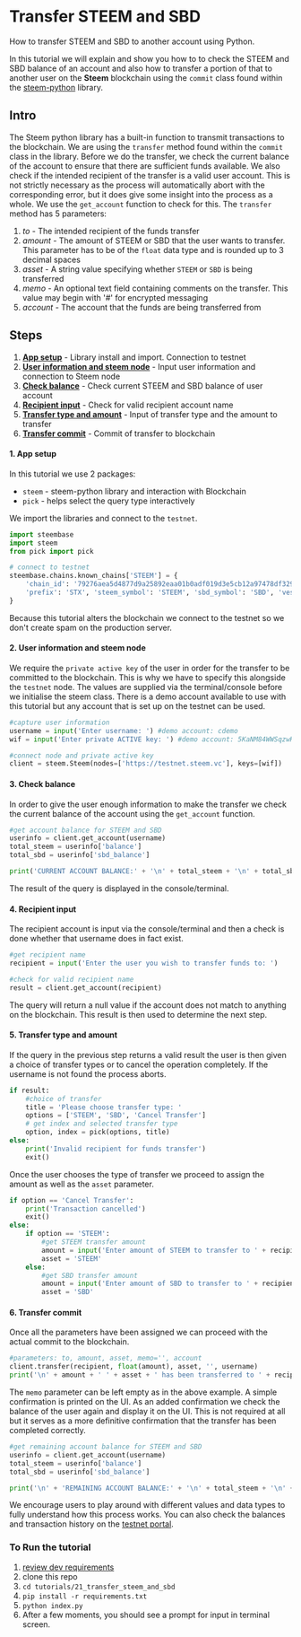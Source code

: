 # Transfer STEEM and SBD

How to transfer STEEM and SBD to another account using Python.

In this tutorial we will explain and show you how to to check the STEEM and SBD balance of an account and also how to transfer a portion of that to another user on the **Steem** blockchain using the `commit` class found within the [steem-python](https://github.com/steemit/steem-python) library.

## Intro

The Steem python library has a built-in function to transmit transactions to the blockchain. We are using the `transfer` method found within the `commit` class in the library. Before we do the transfer, we check the current balance of the account to ensure that there are sufficient funds available. We also check if the intended recipient of the transfer is a valid user account. This is not strictly necessary as the process will automatically abort with the corresponding error, but it does give some insight into the process as a whole. We use the `get_account` function to check for this. The `transfer` method has 5 parameters:

1.  _to_ - The intended recipient of the funds transfer
1.  _amount_ - The amount of STEEM or SBD that the user wants to transfer. This parameter has to be of the `float` data type and is rounded up to 3 decimal spaces
1.  _asset_ - A string value specifying whether `STEEM` or `SBD` is being transferred
1.  _memo_ - An optional text field containing comments on the transfer. This value may begin with '#' for encrypted messaging
1.  _account_ - The account that the funds are being transferred from

## Steps

1.  [**App setup**](#setup) - Library install and import. Connection to testnet
1.  [**User information and steem node**](#userinfo) - Input user information and connection to Steem node
1.  [**Check balance**](#balance) - Check current STEEM and SBD balance of user account
1.  [**Recipient input**](#recipient) - Check for valid recipient account name
1.  [**Transfer type and amount**](#amount) - Input of transfer type and the amount to transfer
1.  [**Transfer commit**](#commit) - Commit of transfer to blockchain

#### 1. App setup <a name="setup"></a>

In this tutorial we use 2 packages:

- `steem` - steem-python library and interaction with Blockchain
- `pick` - helps select the query type interactively

We import the libraries and connect to the `testnet`.

```python
import steembase
import steem
from pick import pick

# connect to testnet
steembase.chains.known_chains['STEEM'] = {
    'chain_id': '79276aea5d4877d9a25892eaa01b0adf019d3e5cb12a97478df3298ccdd01673',
    'prefix': 'STX', 'steem_symbol': 'STEEM', 'sbd_symbol': 'SBD', 'vests_symbol': 'VESTS'
}
```

Because this tutorial alters the blockchain we connect to the testnet so we don't create spam on the production server.

#### 2. User information and steem node <a name="userinfo"></a>

We require the `private active key` of the user in order for the transfer to be committed to the blockchain. This is why we have to specify this alongside the `testnet` node. The values are supplied via the terminal/console before we initialise the steem class. There is a demo account available to use with this tutorial but any account that is set up on the testnet can be used.

```python
#capture user information
username = input('Enter username: ') #demo account: cdemo
wif = input('Enter private ACTIVE key: ') #demo account: 5KaNM84WWSqzwKzY82fXPaUW43idbLnPqf5SfjGxLfw6eV2kAP3

#connect node and private active key
client = steem.Steem(nodes=['https://testnet.steem.vc'], keys=[wif])
```

#### 3. Check balance <a name="balance"></a>

In order to give the user enough information to make the transfer we check the current balance of the account using the `get_account` function.

```python
#get account balance for STEEM and SBD
userinfo = client.get_account(username)
total_steem = userinfo['balance']
total_sbd = userinfo['sbd_balance']

print('CURRENT ACCOUNT BALANCE:' + '\n' + total_steem + '\n' + total_sbd + '\n')
```

The result of the query is displayed in the console/terminal.

#### 4. Recipient input <a name="recipient"></a>

The recipient account is input via the console/terminal and then a check is done whether that username does in fact exist.

```python
#get recipient name
recipient = input('Enter the user you wish to transfer funds to: ')

#check for valid recipient name
result = client.get_account(recipient)
```

The query will return a null value if the account does not match to anything on the blockchain. This result is then used to determine the next step.

#### 5. Transfer type and amount <a name="amount"></a>

If the query in the previous step returns a valid result the user is then given a choice of transfer types or to cancel the operation completely. If the username is not found the process aborts.

```python
if result:
    #choice of transfer
    title = 'Please choose transfer type: '
    options = ['STEEM', 'SBD', 'Cancel Transfer']
    # get index and selected transfer type
    option, index = pick(options, title)
else:
    print('Invalid recipient for funds transfer')
    exit()
```

Once the user chooses the type of transfer we proceed to assign the amount as well as the `asset` parameter.

```python
if option == 'Cancel Transfer':
    print('Transaction cancelled')
    exit()
else:
    if option == 'STEEM':
        #get STEEM transfer amount
        amount = input('Enter amount of STEEM to transfer to ' + recipient + ': ')
        asset = 'STEEM'
    else:
        #get SBD transfer amount
        amount = input('Enter amount of SBD to transfer to ' + recipient + ': ')
        asset = 'SBD'
```

#### 6. Transfer commit <a name="commit"></a>

Once all the parameters have been assigned we can proceed with the actual commit to the blockchain.

```python
#parameters: to, amount, asset, memo='', account
client.transfer(recipient, float(amount), asset, '', username)
print('\n' + amount + ' ' + asset + ' has been transferred to ' + recipient)
```

The `memo` parameter can be left empty as in the above example. A simple confirmation is printed on the UI.
As an added confirmation we check the balance of the user again and display it on the UI. This is not required at all but it serves as a more definitive confirmation that the transfer has been completed correctly.

```python
#get remaining account balance for STEEM and SBD
userinfo = client.get_account(username)
total_steem = userinfo['balance']
total_sbd = userinfo['sbd_balance']

print('\n' + 'REMAINING ACCOUNT BALANCE:' + '\n' + total_steem + '\n' + total_sbd + '\n')
```

We encourage users to play around with different values and data types to fully understand how this process works. You can also check the balances and transaction history on the [testnet portal](http://condenser.steem.vc/).

### To Run the tutorial

1.  [review dev requirements](../00_getting_started)
1.  clone this repo
1.  `cd tutorials/21_transfer_steem_and_sbd`
1.  `pip install -r requirements.txt`
1.  `python index.py`
1.  After a few moments, you should see a prompt for input in terminal screen.